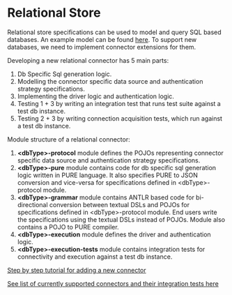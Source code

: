 # Relational Store

Relational store specifications can be used to model and query SQL based databases. An example model can be found [here](Databases/bigquery/bigquery-example-model.pure).
To support new databases, we need to implement connector extensions for them.

Developing a new relational connector has 5 main parts:

1. Db Specific Sql generation logic.
2. Modelling the connector specific data source and authentication strategy specifications.
3. Implementing the driver logic and authentication logic.
4. Testing 1 + 3 by writing an integration test that runs test suite against a test db instance.
5. Testing 2 + 3 by writing connection acquisition tests, which run against a test db instance.

Module structure of a relational connector:

1. **\<dbType\>-protocol** module defines the POJOs representing connector specific data source and authentication strategy specifications.
2. **\<dbType\>-pure** module contains code for db specific sql generation logic written in PURE language.
   It also specifies PURE to JSON conversion and vice-versa for specifications defined in \<dbType\>-protocol module.
3. **\<dbType\>-grammar** module contains ANTLR based code for bi-directional conversion between textual DSLs and POJOs for specifications defined in \<dbType\>-protocol module.
   End users write the specifications using the textual DSLs instead of POJOs. Module also contains a POJO to PURE compiler.
4. **\<dbType\>-execution** module defines the driver and authentication logic.
5. **\<dbType\>-execution-tests** module contains integration tests for connectivity and execution against a test db instance.

[Step by step tutorial for adding a new connector](new-connector-tutorial.md)

[See list of currently supported connectors and their integration tests here](databaseType-integration-tests/README.md)